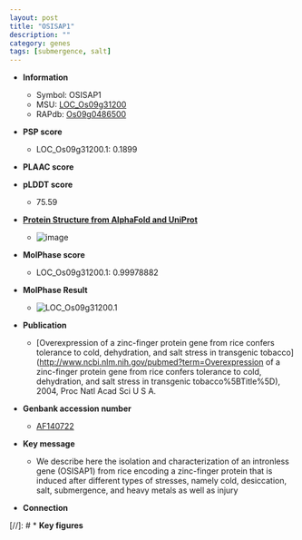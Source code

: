 ```yaml
---
layout: post
title: "OSISAP1"
description: ""
category: genes
tags: [submergence, salt]
---
```


* **Information**  
    + Symbol: OSISAP1  
    + MSU: [LOC_Os09g31200](http://rice.plantbiology.msu.edu/cgi-bin/ORF_infopage.cgi?orf=LOC_Os09g31200)  
    + RAPdb: [Os09g0486500](http://rapdb.dna.affrc.go.jp/viewer/gbrowse_details/irgsp1?name=Os09g0486500)  

* **PSP score**  
    + LOC_Os09g31200.1: 0.1899 

* **PLAAC score**  


* **pLDDT score**
    + 75.59

* **[Protein Structure from AlphaFold and UniProt](https://www.uniprot.org/uniprotkb/A3C039/entry#structure)**
    + ![image](https://ricepsp.github.io/images/A/AF-A3C039-F1.png)

* **MolPhase score**
    + LOC_Os09g31200.1: 0.99978882

* **MolPhase Result**
    + ![LOC_Os09g31200.1](https://304243504.github.io/Pictures/LOC_Os09g/LOC_Os09g31200.1.png)

* **Publication**  
    + [Overexpression of a zinc-finger protein gene from rice confers tolerance to cold, dehydration, and salt stress in transgenic tobacco](http://www.ncbi.nlm.nih.gov/pubmed?term=Overexpression of a zinc-finger protein gene from rice confers tolerance to cold, dehydration, and salt stress in transgenic tobacco%5BTitle%5D), 2004, Proc Natl Acad Sci U S A.

* **Genbank accession number**  
    + [AF140722](http://www.ncbi.nlm.nih.gov/nuccore/AF140722)

* **Key message**  
    + We describe here the isolation and characterization of an intronless gene (OSISAP1) from rice encoding a zinc-finger protein that is induced after different types of stresses, namely cold, desiccation, salt, submergence, and heavy metals as well as injury

* **Connection**  

[//]: # * **Key figures**  


